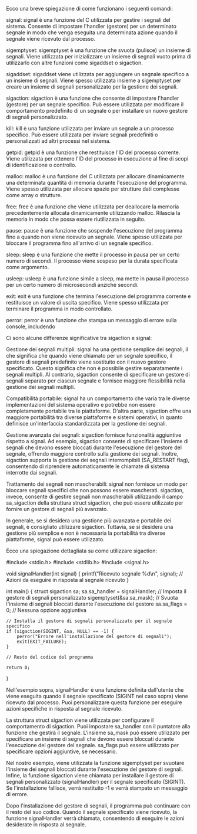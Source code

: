 
Ecco una breve spiegazione di come funzionano i seguenti comandi:

signal: signal è una funzione del C utilizzata per gestire i segnali del sistema. Consente di impostare l'handler (gestore) per un determinato segnale in modo che venga eseguita una determinata azione quando il segnale viene ricevuto dal processo.

sigemptyset: sigemptyset è una funzione che svuota (pulisce) un insieme di segnali. Viene utilizzata per inizializzare un insieme di segnali vuoto prima di utilizzarlo con altre funzioni come sigaddset o sigaction.

sigaddset: sigaddset viene utilizzata per aggiungere un segnale specifico a un insieme di segnali. Viene spesso utilizzata insieme a sigemptyset per creare un insieme di segnali personalizzato per la gestione dei segnali.

sigaction: sigaction è una funzione che consente di impostare l'handler (gestore) per un segnale specifico. Può essere utilizzata per modificare il comportamento predefinito di un segnale o per installare un nuovo gestore di segnali personalizzato.

kill: kill è una funzione utilizzata per inviare un segnale a un processo specifico. Può essere utilizzata per inviare segnali predefiniti o personalizzati ad altri processi nel sistema.

getpid: getpid è una funzione che restituisce l'ID del processo corrente. Viene utilizzata per ottenere l'ID del processo in esecuzione al fine di scopi di identificazione o controllo.

malloc: malloc è una funzione del C utilizzata per allocare dinamicamente una determinata quantità di memoria durante l'esecuzione del programma. Viene spesso utilizzata per allocare spazio per strutture dati complesse come array o strutture.

free: free è una funzione che viene utilizzata per deallocare la memoria precedentemente allocata dinamicamente utilizzando malloc. Rilascia la memoria in modo che possa essere riutilizzata in seguito.

pause: pause è una funzione che sospende l'esecuzione del programma fino a quando non viene ricevuto un segnale. Viene spesso utilizzata per bloccare il programma fino all'arrivo di un segnale specifico.

sleep: sleep è una funzione che mette il processo in pausa per un certo numero di secondi. Il processo viene sospeso per la durata specificata come argomento.

usleep: usleep è una funzione simile a sleep, ma mette in pausa il processo per un certo numero di microsecondi anziché secondi.

exit: exit è una funzione che termina l'esecuzione del programma corrente e restituisce un valore di uscita specifico. Viene spesso utilizzata per terminare il programma in modo controllato.

perror: perror è una funzione che stampa un messaggio di errore sulla console, includendo


Ci sono alcune differenze significative tra sigaction e signal:

Gestione dei segnali multipli: signal ha una gestione semplice dei segnali, il che significa che quando viene chiamato per un segnale specifico, il gestore di segnali predefinito viene sostituito con il nuovo gestore specificato. Questo significa che non è possibile gestire separatamente i segnali multipli. Al contrario, sigaction consente di specificare un gestore di segnali separato per ciascun segnale e fornisce maggiore flessibilità nella gestione dei segnali multipli.

Compatibilità portabile: signal ha un comportamento che varia tra le diverse implementazioni del sistema operativo e potrebbe non essere completamente portabile tra le piattaforme. D'altra parte, sigaction offre una maggiore portabilità tra diverse piattaforme e sistemi operativi, in quanto definisce un'interfaccia standardizzata per la gestione dei segnali.

Gestione avanzata dei segnali: sigaction fornisce funzionalità aggiuntive rispetto a signal. Ad esempio, sigaction consente di specificare l'insieme di segnali che devono essere bloccati durante l'esecuzione del gestore del segnale, offrendo maggiore controllo sulla gestione dei segnali. Inoltre, sigaction supporta la gestione dei segnali interrompibili (SA_RESTART flag), consentendo di riprendere automaticamente le chiamate di sistema interrotte dai segnali.

Trattamento dei segnali non mascherabili: signal non fornisce un modo per bloccare segnali specifici che non possono essere mascherati. sigaction, invece, consente di gestire segnali non mascherabili utilizzando il campo sa_sigaction della struttura struct sigaction, che può essere utilizzato per fornire un gestore di segnali più avanzato.

In generale, se si desidera una gestione più avanzata e portabile dei segnali, è consigliato utilizzare sigaction. Tuttavia, se si desidera una gestione più semplice e non è necessaria la portabilità tra diverse piattaforme, signal può essere utilizzato.

Ecco una spiegazione dettagliata su come utilizzare sigaction:

#include <stdio.h>
#include <stdlib.h>
#include <signal.h>

void signalHandler(int signal) {
    printf("Ricevuto segnale %d\n", signal);
    // Azioni da eseguire in risposta al segnale ricevuto
}

int main() {
    struct sigaction sa;
    sa.sa_handler = signalHandler;  // Imposta il gestore di segnali personalizzato
    sigemptyset(&sa.sa_mask);       // Svuota l'insieme di segnali bloccati durante l'esecuzione del gestore
    sa.sa_flags = 0;                // Nessuna opzione aggiuntiva

    // Installa il gestore di segnali personalizzato per il segnale specifico
    if (sigaction(SIGINT, &sa, NULL) == -1) {
        perror("Errore nell'installazione del gestore di segnali");
        exit(EXIT_FAILURE);
    }

    // Resto del codice del programma

    return 0;
}


Nell'esempio sopra, signalHandler è una funzione definita dall'utente che viene eseguita quando il segnale specificato (SIGINT nel caso sopra) viene ricevuto dal processo. Puoi personalizzare questa funzione per eseguire azioni specifiche in risposta al segnale ricevuto.

La struttura struct sigaction viene utilizzata per configurare il comportamento di sigaction. Puoi impostare sa_handler con il puntatore alla funzione che gestirà il segnale. L'insieme sa_mask può essere utilizzato per specificare un insieme di segnali che devono essere bloccati durante l'esecuzione del gestore del segnale. sa_flags può essere utilizzato per specificare opzioni aggiuntive, se necessario.

Nel nostro esempio, viene utilizzata la funzione sigemptyset per svuotare l'insieme dei segnali bloccati durante l'esecuzione del gestore di segnali. Infine, la funzione sigaction viene chiamata per installare il gestore di segnali personalizzato (signalHandler) per il segnale specificato (SIGINT). Se l'installazione fallisce, verrà restituito -1 e verrà stampato un messaggio di errore.

Dopo l'installazione del gestore di segnali, il programma può continuare con il resto del suo codice. Quando il segnale specificato viene ricevuto, la funzione signalHandler verrà chiamata, consentendo di eseguire le azioni desiderate in risposta al segnale.
